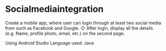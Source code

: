 # Socialmediaintegration
Create a mobile app, where user can login through at least two social media from such as Facebook and Google. ◇ After login, display all the details (e.g. Name, profile photo, email, etc.) on the second page.

Using Android Studio Language used: Java
